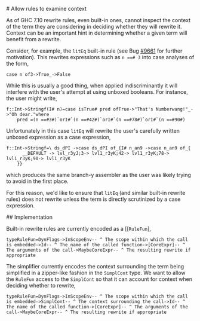 
\# Allow rules to examine context


As of GHC 7.10 rewrite rules, even built-in ones, cannot inspect the context of the term they are considering in deciding whether they will rewrite it. Context can be an important hint in determining whether a given term will benefit from a rewrite.


Consider, for example, the `litEq` built-in rule (see Bug [\#9661](https://gitlab.haskell.org//ghc/ghc/issues/9661) for further motivation). This rewrites expressions such as `n ==# 3` into case analyses of the form,

```
case n of3->True_->False
```


While this is usually a good thing, when applied indiscriminantly it will interfere with the user's attempt at using unboxed booleans. For instance,
the user might write,

```
f::Int->Stringf(I# n)=case isTrue# pred ofTrue->"That's Numberwang!"_->"Oh dear."where
    pred =(n ==#3#)`orI#`(n ==#42#)`orI#`(n ==#78#)`orI#`(n ==#90#)
```


Unfortunately in this case `litEq` will rewrite the user's carefully written unboxed expression as a case expression,

```
f::Int->Stringf=\ ds_dPI ->case ds_dPI of_{I# n_an9 ->case n_an9 of_{
      __DEFAULT -> lvl_r3yJ;3-> lvl1_r3yK;42-> lvl1_r3yK;78-> lvl1_r3yK;90-> lvl1_r3yK
    }}
```


which produces the same branch-y assembler as the user was likely trying to avoid in the first place.


For this reason, we'd like to ensure that `litEq` (and similar built-in rewrite rules) does not rewrite unless the term is directly scrutinized by a case expression.


\#\# Implementation


Built-in rewrite rules are currently encoded as a \[\[`RuleFun`\],

```
typeRuleFun=DynFlags->InScopeEnv-- ^ The scope within which the call is embedded->Id-- ^ The name of the called function->[CoreExpr]-- ^ The arguments of the call->MaybeCoreExpr-- ^ The resulting rewrite if appropriate
```


The simplifier currently encodes the context surrounding the term being simplified in a zipper-like fashion in the `SimplCont` type. We want to allow the `RuleFun` access to the `SimplCont` so that it can account for context when deciding whether to rewrite,

```
typeRuleFun=DynFlags->InScopeEnv-- ^ The scope within which the call is embedded->SimplCont-- ^ The context surrounding the call->Id-- ^ The name of the called function->[CoreExpr]-- ^ The arguments of the call->MaybeCoreExpr-- ^ The resulting rewrite if appropriate
```